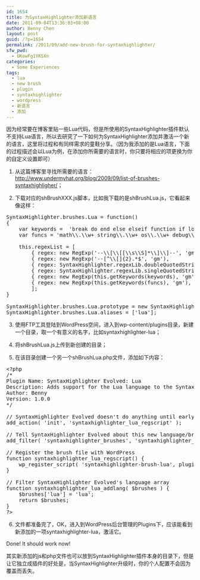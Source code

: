 ```yaml
---
id: 1654
title: 为SyntaxHighlighter添加新语言
date: 2011-09-04T13:36:03+08:00
author: Benny Chen
layout: post
guid: /?p=1654
permalink: /2011/09/add-new-brush-for-syntaxhighlighter/
sfw_pwd:
  - UKowFg1YKSXn
categories:
  - Some Experiences
tags:
  - lua
  - new brush
  - plugin
  - syntaxhighlighter
  - wordpress
  - 新语言
  - 添加
---
```

因为经常要在博客里贴一些Lua代码，但是所使用的SyntaxHighlighter插件默认不支持Lua语言，所以去研究了一下如何为SyntaxHighlighter添加并激活一个新的语言，这里将过程和有同样需求的童鞋分享。（因为我添加的是Lua语言，下面的过程描述会以Lua为例，在添加你所需要的语言时，你只要将相应的项更换为你的自定义设置即可）

1. 从这篇博客里寻找所需要的语言：<http://www.undermyhat.org/blog/2009/09/list-of-brushes-syntaxhighligher/>；
  
2. 下载对应的shBrushXXX.js脚本，比如我下载的是shBrushLua.js，它看起来像这样：

<pre class="brush: jscript; collapse: true; light: false; title: ; toolbar: true; notranslate" title="">SyntaxHighlighter.brushes.Lua = function()
{
	var keywords =	'break do end else elseif function if local nil not or repeat return and then until while this';
	var funcs = 'math\\.\\w+ string\\.\\w+ os\\.\\w+ debug\\.\\w+ io\\.\\w+ error fopen dofile coroutine\\.\\w+ arg getmetatable ipairs loadfile loadlib loadstring longjmp print rawget rawset seek setmetatable assert tonumber tostring';

	this.regexList = [
		{ regex: new RegExp('--\\[\\[[\\s\\S]*\\]\\]--', 'gm'),		css: 'comments' },
		{ regex: new RegExp('--[^\\[]{2}.*$', 'gm'),			    css: 'comments' },	// one line comments
		{ regex: SyntaxHighlighter.regexLib.doubleQuotedString,     css: 'string' },    // strings
		{ regex: SyntaxHighlighter.regexLib.singleQuotedString,     css: 'string' },    // strings
		{ regex: new RegExp(this.getKeywords(keywords), 'gm'),		css: 'keyword' },	// keyword
		{ regex: new RegExp(this.getKeywords(funcs), 'gm'),		    css: 'func' },		// functions
		];
}

SyntaxHighlighter.brushes.Lua.prototype	= new SyntaxHighlighter.Highlighter();
SyntaxHighlighter.brushes.Lua.aliases = ['lua'];
</pre>

3. 使用FTP工具登陆到WordPress空间，进入到wp-content/plugins目录，新建一个目录，取一个有意义的名字，比如syntaxhighlighter-lua；
  
4. 将shBrushLua.js上传到新创建的目录；
  
5. 在该目录创建一个另一个shBrushLua.php文件，添加如下内容：

<pre class="brush: php; title: ; notranslate" title="">&lt;?php
/*
Plugin Name: SyntaxHighlighter Evolved: Lua 
Description: Adds support for the Lua language to the SyntaxHighlighter Evolved plugin.
Author: Benny 
Version: 1.0.0
*/
 
// SyntaxHighlighter Evolved doesn't do anything until early in the "init" hook, so best to wait until after that
add_action( 'init', 'syntaxhighlighter_lua_regscript' );
 
// Tell SyntaxHighlighter Evolved about this new language/brush
add_filter( 'syntaxhighlighter_brushes', 'syntaxhighlighter_lua_addlang' );
 
// Register the brush file with WordPress
function syntaxhighlighter_lua_regscript() {
    wp_register_script( 'syntaxhighlighter-brush-lua', plugins_url( 'shBrushLua.js', __FILE__ ), array('syntaxhighlighter-core'), '1.1.1' );
}
 
// Filter SyntaxHighlighter Evolved's language array
function syntaxhighlighter_lua_addlang( $brushes ) {
    $brushes['lua'] = 'lua';
    return $brushes;
}
?&gt;
</pre>

6. 文件都准备完了，OK，进入到WordPress后台管理的Plugins下，应该能看到新添加的一项syntaxhighlighter-lua，激活它。

Done! It should work now!

其实新添加的js和php文件也可以放到SyntaxHighlighter插件本身的目录下，但是让它独立成插件的好处是，当SyntaxHighlighter升级时，你的个人配置不会因为覆盖而丢失。